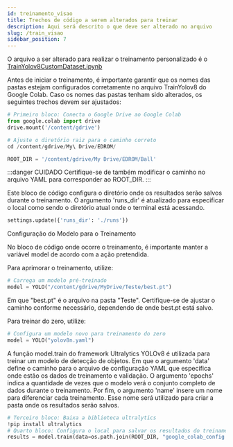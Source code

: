 ```yaml
---
id: treinamento_visao
title: Trechos de código a serem alterados para treinar
description: Aqui será descrito o que deve ser alterado no arquivo 
slug: /train_visao
sidebar_position: 7
---
```


O arquivo a ser alterado para realizar o treinamento personalizado é o [TrainYolov8CustomDataset.ipynb](https://colab.research.google.com/drive/1Lv6hiIDyZOJj6Hee8C2NmSgl4f0gProb#scrollTo=oyZJX6PVfE7J)


Antes de iniciar o treinamento, é importante garantir que os nomes das pastas estejam configurados corretamente no arquivo TrainYolov8 do Google Colab. Caso os nomes das pastas tenham sido alterados, os seguintes trechos devem ser ajustados:

```py
# Primeiro bloco: Conecta o Google Drive ao Google Colab
from google.colab import drive
drive.mount('/content/gdrive')

# Ajuste o diretório raiz para o caminho correto
cd /content/gdrive/My\ Drive/EDROM/

ROOT_DIR = '/content/gdrive/My Drive/EDROM/Ball'

```
:::danger CUIDADO
Certifique-se de também modificar o caminho no arquivo YAML para corresponder ao ROOT_DIR.
:::


Este bloco de código configura o diretório onde os resultados serão salvos durante o treinamento. O argumento 'runs_dir' é atualizado para especificar o local como sendo o diretório atual onde o terminal está acessando.
```py
settings.update({'runs_dir': './runs'})
```


Configuração do Modelo para o Treinamento

No bloco de código onde ocorre o treinamento, é importante manter a variável model de acordo com a ação pretendida.

Para aprimorar o treinamento, utilize:
```py
# Carrega um modelo pré-treinado
model = YOLO("/content/gdrive/MyDrive/Teste/best.pt")
```
Em que "best.pt" é o arquivo na pasta "Teste". Certifique-se de ajustar o caminho conforme necessário, dependendo de onde best.pt está salvo.

Para treinar do zero, utilize:
```py
# Configura um modelo novo para treinamento do zero
model = YOLO("yolov8n.yaml")
```


A função model.train do framework Ultralytics YOLOv8 é utilizada para treinar um modelo de detecção de objetos. Em que o argumento 'data' define o caminho para o arquivo de configuração YAML que especifica onde estão os dados de treinamento e validação. O argumento 'epochs' indica a quantidade de vezes que o modelo verá o conjunto completo de dados durante o treinamento. Por fim, o argumento 'name' insere um nome para diferenciar cada treinamento. Esse nome será utilizado para criar a pasta onde os resultados serão salvos.

```py
# Terceiro bloco: Baixa a biblioteca ultralytics
!pip install ultralytics
# Quarto bloco: Configura o local para salvar os resultados do treinamento
results = model.train(data=os.path.join(ROOT_DIR, "google_colab_config.yaml"), epochs=150, name='yolov8n-test')
```

